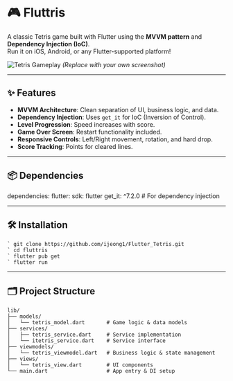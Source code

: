# 🎮 Fluttris

A classic Tetris game built with Flutter using the **MVVM pattern** and **Dependency Injection (IoC)**.  
Run it on iOS, Android, or any Flutter-supported platform!

![Tetris Gameplay](screenshots/gameplay.gif) *(Replace with your own screenshot)*

---

## ✨ Features
- **MVVM Architecture**: Clean separation of UI, business logic, and data.
- **Dependency Injection**: Uses `get_it` for IoC (Inversion of Control).
- **Level Progression**: Speed increases with score.
- **Game Over Screen**: Restart functionality included.
- **Responsive Controls**: Left/Right movement, rotation, and hard drop.
- **Score Tracking**: Points for cleared lines.

---

## 📦 Dependencies
dependencies:
  flutter:
    sdk: flutter
  get_it: ^7.2.0  # For dependency injection

---

## 🛠️ Installation
```
` git clone https://github.com/ijeong1/Flutter_Tetris.git
` cd fluttris
` flutter pub get
` flutter run
```

---
## 🗂️ Project Structure
```
lib/
├── models/
│   └── tetris_model.dart       # Game logic & data models
├── services/
│   ├── tetris_service.dart     # Service implementation
│   └── itetris_service.dart    # Service interface
├── viewmodels/
│   └── tetris_viewmodel.dart   # Business logic & state management
├── views/
│   └── tetris_view.dart        # UI components
└── main.dart                   # App entry & DI setup
```

